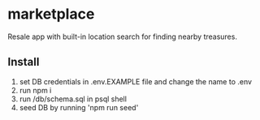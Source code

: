 # marketplace

Resale app with built-in location search for finding nearby treasures.

## Install

1. set DB credentials in .env.EXAMPLE file and change the name to .env
2. run npm i
3. run /db/schema.sql in psql shell
4. seed DB by running 'npm run seed'
